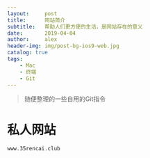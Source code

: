 ```yaml
---
layout:     post
title:      网站简介
subtitle:   帮助人们更方便的生活，是网站存在的意义
date:       2019-04-04
author:     alex
header-img: img/post-bg-ios9-web.jpg
catalog: true
tags:
    - Mac
    - 终端
    - Git
---
```


>随便整理的一些自用的Git指令


# 私人网站
	www.35rencai.club
